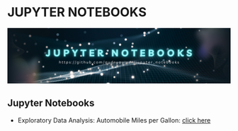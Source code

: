# JUPYTER NOTEBOOKS 
![Jupyter Notebooks](https://github.com/audryayivor/jupyter_notebooks/blob/main/aa_github_jupyternotebooks_pic.png)

## Jupyter Notebooks
<ul>
  <li>Exploratory Data Analysis: Automobile Miles per Gallon: <a href="https://github.com/audryayivor/jupyter_notebooks/blob/main/online_article_medium_eda_auto_mpg.ipynb"> click here </a></li>
</ul>




